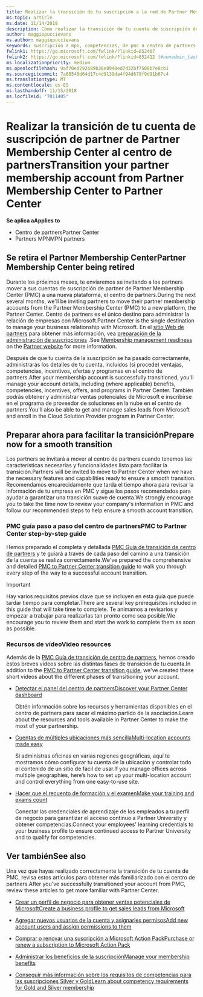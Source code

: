 ```yaml
---
title: Realizar la transición de tu suscripción a la red de Partner Membership Center al centro de partners
ms.topic: article
ms.date: 11/14/2018
description: Cómo realizar la transición de tu cuenta de suscripción de Partner Membership Center al centro de partners.
author: maggiepuccievans
ms.author: maggiepuccievans
keywords: suscripción a mpn, competencias, de pmc a centro de partners
fwlink1: https://go.microsoft.com/fwlink/?linkid=852407
fwlink2: https://go.microsoft.com/fwlink/?linkid=852412 (#nonadmin_tasks)
ms.localizationpriority: medium
ms.openlocfilehash: 9af70ed292b89b36e8940ed7d32bf7508b7e8cb1
ms.sourcegitcommit: 7a68540d64d17c4d9139da4f94d679f9d91b67c4
ms.translationtype: MT
ms.contentlocale: es-ES
ms.lasthandoff: 11/15/2018
ms.locfileid: "7011405"
---
```

# <a name="transition-your-partner-membership-account-from-partner-membership-center-to-partner-center"></a><span data-ttu-id="19569-104">Realizar la transición de tu cuenta de suscripción de partner de Partner Membership Center al centro de partners</span><span class="sxs-lookup"><span data-stu-id="19569-104">Transition your partner membership account from Partner Membership Center to Partner Center</span></span>

**<span data-ttu-id="19569-105">Se aplica a</span><span class="sxs-lookup"><span data-stu-id="19569-105">Applies to</span></span>**

- <span data-ttu-id="19569-106">Centro de partners</span><span class="sxs-lookup"><span data-stu-id="19569-106">Partner Center</span></span>
- <span data-ttu-id="19569-107">Partners MPN</span><span class="sxs-lookup"><span data-stu-id="19569-107">MPN partners</span></span>

## <a name="partner-membership-center-being-retired"></a><span data-ttu-id="19569-108">Se retira el Partner Membership Center</span><span class="sxs-lookup"><span data-stu-id="19569-108">Partner Membership Center being retired</span></span>

<span data-ttu-id="19569-109">Durante los próximos meses, te enviaremos se invitando a los partners mover a sus cuentas de suscripción de partner de Partner Membership Center (PMC) a una nueva plataforma, el centro de partners.</span><span class="sxs-lookup"><span data-stu-id="19569-109">During the next several months, we'll be inviting partners to move their partner membership accounts from the Partner Membership Center (PMC) to a new platform, the Partner Center.</span></span> <span data-ttu-id="19569-110">Centro de partners es el único destino para administrar la relación de empresas con Microsoft.</span><span class="sxs-lookup"><span data-stu-id="19569-110">Partner Center is the single destination to manage your business relationship with Microsoft.</span></span> <span data-ttu-id="19569-111">En el [sitio Web de partners](https://partner.microsoft.com/commercial) para obtener más información, vea [preparación de la administración de suscripciones](https://partner.microsoft.com/support/partner-center-help) .</span><span class="sxs-lookup"><span data-stu-id="19569-111">See [Membership management readiness](https://partner.microsoft.com/support/partner-center-help) on the [Partner website](https://partner.microsoft.com/commercial) for more information.</span></span>

<span data-ttu-id="19569-112">Después de que tu cuenta de la suscripción se ha pasado correctamente, administrarás los detalles de tu cuenta, incluidos (si procede) ventajas, competencias, incentivos, ofertas y programas en el centro de partners.</span><span class="sxs-lookup"><span data-stu-id="19569-112">After your membership account is successfully transitioned, you'll manage your account details, including (where applicable) benefits, competencies, incentives, offers, and programs in Partner Center.</span></span> <span data-ttu-id="19569-113">También podrás obtener y administrar ventas potenciales de Microsoft e inscribirse en el programa de proveedor de soluciones en la nube en el centro de partners.</span><span class="sxs-lookup"><span data-stu-id="19569-113">You'll also be able to get and manage sales leads from Microsoft and enroll in the Cloud Solution Provider program in Partner Center.</span></span>

## <a name="prepare-now-for-a-smooth-transition"></a><span data-ttu-id="19569-114">Preparar ahora para facilitar la transición</span><span class="sxs-lookup"><span data-stu-id="19569-114">Prepare now for a smooth transition</span></span>

<span data-ttu-id="19569-115">Los partners se invitará a mover al centro de partners cuando tenemos las características necesarias y funcionalidades listo para facilitar la transición.</span><span class="sxs-lookup"><span data-stu-id="19569-115">Partners will be invited to move to Partner Center when we have the necessary features and capabilities ready to ensure a smooth transition.</span></span> <span data-ttu-id="19569-116">Recomendamos encarecidamente que tarda el tiempo ahora para revisar la información de tu empresa en PMC y sigue los pasos recomendados para ayudar a garantizar una transición suave de cuenta.</span><span class="sxs-lookup"><span data-stu-id="19569-116">We strongly encourage you to take the time now to review your company's information in PMC and follow our recommended steps to help ensure a smooth account transition.</span></span>

### <a name="pmc-to-partner-center-step-by-step-guide"></a><span data-ttu-id="19569-117">PMC guía paso a paso del centro de partners</span><span class="sxs-lookup"><span data-stu-id="19569-117">PMC to Partner Center step-by-step guide</span></span>

<span data-ttu-id="19569-118">Hemos preparado el completa y detallada [PMC Guía de transición de centro de partners](https://assetsprod.microsoft.com/mpn/en-us/membership-account-set-up-guide.pdf) y te guiará a través de cada paso del camino a una transición de la cuenta se realiza correctamente.</span><span class="sxs-lookup"><span data-stu-id="19569-118">We've prepared the comprehensive and detailed [PMC to Partner Center transition guide](https://assetsprod.microsoft.com/mpn/en-us/membership-account-set-up-guide.pdf) to walk you through every step of the way to a successful account transition.</span></span>

>[!IMPORTANT]
><span data-ttu-id="19569-119">Hay varios requisitos previos clave que se incluyen en esta guía que puede tardar tiempo para completar.</span><span class="sxs-lookup"><span data-stu-id="19569-119">There are several key prerequisites included in this guide that will take time to complete.</span></span> <span data-ttu-id="19569-120">Te animamos a revisarlos y empezar a trabajar para realizarlas tan pronto como sea posible.</span><span class="sxs-lookup"><span data-stu-id="19569-120">We encourage you to review them and start the work to complete them as soon as possible.</span></span>

### <a name="video-resources"></a><span data-ttu-id="19569-121">Recursos de vídeo</span><span class="sxs-lookup"><span data-stu-id="19569-121">Video resources</span></span>

<span data-ttu-id="19569-122">Además de la [PMC Guía de transición de centro de partners](https://assetsprod.microsoft.com/mpn/en-us/membership-account-set-up-guide.pdf), hemos creado estos breves vídeos sobre las distintas fases de transición de tu cuenta.</span><span class="sxs-lookup"><span data-stu-id="19569-122">In addition to the [PMC to Partner Center transition guide](https://assetsprod.microsoft.com/mpn/en-us/membership-account-set-up-guide.pdf), we've created these short videos about the different phases of transitioning your account.</span></span> 

- [<span data-ttu-id="19569-123">Detectar el panel del centro de partners</span><span class="sxs-lookup"><span data-stu-id="19569-123">Discover your Partner Center dashboard</span></span>](https://partner.microsoft.com/support/partner-center-help)
 
  <span data-ttu-id="19569-124">Obtén información sobre los recursos y herramientas disponibles en el centro de partners para sacar el máximo partido de la asociación.</span><span class="sxs-lookup"><span data-stu-id="19569-124">Learn about the resources and tools available in Partner Center to make the most of your partnership.</span></span>

- [<span data-ttu-id="19569-125">Cuentas de múltiples ubicaciones más sencilla</span><span class="sxs-lookup"><span data-stu-id="19569-125">Multi-location accounts made easy</span></span>](https://partner.microsoft.com/support/partner-center-help)
 
  <span data-ttu-id="19569-126">Si administras oficinas en varias regiones geográficas, aquí te mostramos cómo configurar tu cuenta de la ubicación y controlar todo el contenido de un sitio de fácil de usar.</span><span class="sxs-lookup"><span data-stu-id="19569-126">If you manage offices across multiple geographies, here’s how to set up your multi-location account and control everything from one easy-to-use site.</span></span>

- [<span data-ttu-id="19569-127">Hacer que el recuento de formación y el examen</span><span class="sxs-lookup"><span data-stu-id="19569-127">Make your training and exams count</span></span>](https://partner.microsoft.com/support/partner-center-help)

  <span data-ttu-id="19569-128">Conectar las credenciales de aprendizaje de los empleados a tu perfil de negocio para garantizar el acceso continuo a Partner University y obtener competencias.</span><span class="sxs-lookup"><span data-stu-id="19569-128">Connect your employees' learning credentials to your business profile to ensure continued access to Partner University and to qualify for competencies.</span></span>

## <a name="see-also"></a><span data-ttu-id="19569-129">Ver también</span><span class="sxs-lookup"><span data-stu-id="19569-129">See also</span></span>

<span data-ttu-id="19569-130">Una vez que hayas realizado correctamente la transición de tu cuenta de PMC, revisa estos artículos para obtener más familiarizado con el centro de partners.</span><span class="sxs-lookup"><span data-stu-id="19569-130">After you've successfully transitioned your account from PMC, review these articles to get more familiar with Partner Center.</span></span>

-   [<span data-ttu-id="19569-131">Crear un perfil de negocio para obtener ventas potenciales de Microsoft</span><span class="sxs-lookup"><span data-stu-id="19569-131">Create a business profile to get sales leads from Microsoft</span></span>](create-a-marketing-profile.md)

-   [<span data-ttu-id="19569-132">Agregar nuevos usuarios de la cuenta y asignarles permisos</span><span class="sxs-lookup"><span data-stu-id="19569-132">Add new account users and assign permissions to them</span></span>](create-user-accounts-and-set-permissions.md)

-   [<span data-ttu-id="19569-133">Comprar o renovar una suscripción a Microsoft Action Pack</span><span class="sxs-lookup"><span data-stu-id="19569-133">Purchase or renew a subscription to Microsoft Action Pack</span></span>](mpn-get-action-pack.md)

-   [<span data-ttu-id="19569-134">Administrar los beneficios de la suscripción</span><span class="sxs-lookup"><span data-stu-id="19569-134">Manage your membership benefits</span></span>](manage-your-partner-network-benefits.md)

-   [<span data-ttu-id="19569-135">Conseguir más información sobre los requisitos de competencias para las suscripciones Silver y Gold</span><span class="sxs-lookup"><span data-stu-id="19569-135">Learn about competency requirements for Gold and Silver membership</span></span>](https://partner.microsoft.com/membership/competencies)





